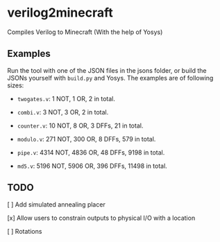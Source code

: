# verilog2minecraft

Compiles Verilog to Minecraft (With the help of Yosys)

## Examples

Run the tool with one of the JSON files in the jsons folder, or build the JSONs yourself with `build.py` and Yosys. The examples are of following sizes:

- `twogates.v`: 1 NOT, 1 OR, 2 in total.

- `combi.v`: 3 NOT, 3 OR, 2 in total.

- `counter.v`: 10 NOT, 8 OR, 3 DFFs, 21 in total.

- `modulo.v`: 271 NOT, 300 OR, 8 DFFs, 579 in total.

- `pipe.v`: 4314 NOT, 4836 OR, 48 DFFs, 9198 in total.

- `md5.v`: 5196 NOT, 5906 OR, 396 DFFs, 11498 in total.


## TODO

[ ] Add simulated annealing placer

[x] Allow users to constrain outputs to physical I/O with a location

[ ] Rotations